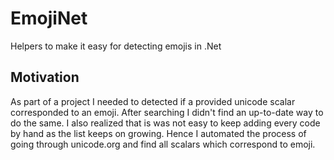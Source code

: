 # EmojiNet
Helpers to make it easy for detecting emojis in .Net

## Motivation

As part of a project I needed to detected if a provided unicode scalar corresponded to an emoji. After searching I didn't find an up-to-date way to do the same. I also realized that is was not easy to keep adding every code by hand as the list keeps on growing. Hence I automated the process of going through unicode.org and find all scalars which correspond to emoji.
